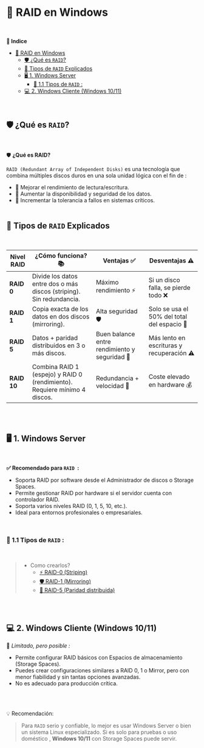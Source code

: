 # 💽 RAID en Windows 
<br>

**📑 Indice**
- [💽 RAID en Windows](#-raid-en-windows)
  - [🛡️ ¿Qué es ``RAID``?](#️-qué-es-raid)
  - [🧱 Tipos de ``RAID`` Explicados](#-tipos-de-raid-explicados)
  - [🖥️ 1. Windows Server](#️-1-windows-server)
    - [🔘 1.1 Tipos de ``RAID`` :](#-11-tipos-de-raid-)
  - [💻 2. Windows Cliente (Windows 10/11)](#-2-windows-cliente-windows-1011)

<br>

## 🛡️ ¿Qué es ``RAID``?
<br>

🛡️ **¿Qué es RAID?**

``RAID (Redundant Array of Independent Disks)`` es una tecnología que combina múltiples discos duros en una sola unidad lógica con el fin de :

- 💨 Mejorar el rendimiento de lectura/escritura.
- 🔐 Aumentar la disponibilidad y seguridad de los datos.
- 🧱 Incrementar la tolerancia a fallos en sistemas críticos.
<br> <br>


## 🧱 Tipos de ``RAID`` Explicados
<br>

| Nivel RAID | ¿Cómo funciona? 📚                                                                 | Ventajas ✅                              | Desventajas ⚠️                         |
|------------|-------------------------------------------------------------------------------------|------------------------------------------|-----------------------------------------|
| **RAID 0** | Divide los datos entre dos o más discos (striping). Sin redundancia.               | Máximo rendimiento ⚡                     | Si un disco falla, se pierde todo ❌     |
| **RAID 1** | Copia exacta de los datos en dos discos (mirroring).                               | Alta seguridad 🛡️                        | Solo se usa el 50% del total del espacio 💾 |
| **RAID 5** | Datos + paridad distribuidos en 3 o más discos.                                    | Buen balance entre rendimiento y seguridad 🔁 | Más lento en escrituras y recuperación ⚠️ |
| **RAID 10**| Combina RAID 1 (espejo) y RAID 0 (rendimiento). Requiere mínimo 4 discos.          | Redundancia + velocidad 💪               | Coste elevado en hardware 💰             |

<br> <br>

## 🖥️ 1. Windows Server
<br>

**✅ Recomendado para ``RAID ``:**

- Soporta RAID por software desde el Administrador de discos o Storage Spaces.
- Permite gestionar RAID por hardware si el servidor cuenta con controlador RAID.
- Soporta varios niveles RAID (0, 1, 5, 10, etc.).
- Ideal para entornos profesionales o empresariales.

<br>


### 🔘 1.1 Tipos de ``RAID`` :
<br>

> - Como crearlos? 
>   - [⚡ RAID-0 (Striping)](./tipos/RAID0.md)
>   - [🛡️ RAID-1 (Mirroring)](./tipos/RAID-1.md)
>   - [🔄 RAID-5 (Paridad distribuida)](./tipos/RAID-5.md)
>

<br> <br>



## 💻 2. Windows Cliente (Windows 10/11)

🔧 *Limitado, pero posible :*

- Permite configurar RAID básicos con Espacios de almacenamiento (Storage Spaces).
- Puedes crear configuraciones similares a RAID 0, 1 o Mirror, pero con menor fiabilidad y sin tantas opciones avanzadas.
- No es adecuado para producción crítica.

<br> <br>

💡 Recomendación:

>Para ``RAID`` serio y confiable, lo mejor es usar Windows Server o bien un sistema Linux especializado.
>Si es solo para pruebas o uso doméstico , **Windows 10/11** con Storage Spaces puede servir.

